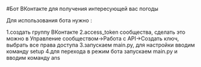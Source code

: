 #Бот ВКонтакте для получения интересующей вас погоды

Для использования бота нужно :

  1.создать группу ВКонтакте
  2.access_token сообщества, сделать это можно в Управление сообществом->Работа с API->Создать ключ, выбрать все права доступа
  3.запускаем main.py, для настройки вводим команду setup
  4.для перехода в режим бота запускаем main.py и вводим команду ans
  
  
  
  
